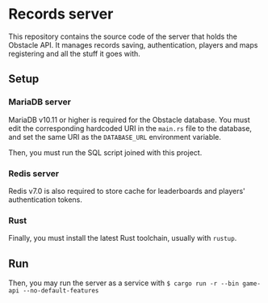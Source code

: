 # Records server

This repository contains the source code of the server that holds the Obstacle API. It manages
records saving, authentication, players and maps registering and all the stuff it goes with.

## Setup

### MariaDB server

MariaDB v10.11 or higher is required for the Obstacle database. You must edit the corresponding hardcoded URI in the `main.rs` file to the database, and set the same URI as the `DATABASE_URL` environment variable.

Then, you must run the SQL script joined with this project.

### Redis server

Redis v7.0 is also required to store cache for leaderboards and players' authentication tokens.

### Rust

Finally, you must install the latest Rust toolchain, usually with `rustup`.

## Run

Then, you may run the server as a service with `$ cargo run -r --bin game-api --no-default-features`